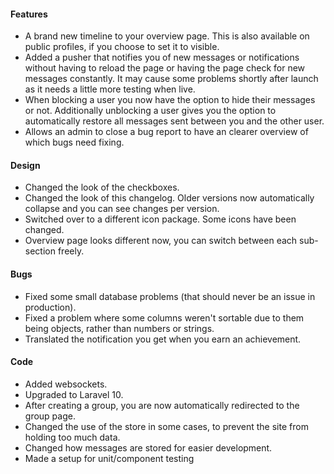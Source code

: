 #### Features
-  A brand new timeline to your overview page. This is also available on public profiles, if you choose to set it to visible.
-  Added a pusher that notifies you of new messages or notifications without having to reload the page or having the page check for new messages constantly. It may cause some problems shortly after launch as it needs a little more testing when live.
-  When blocking a user you now have the option to hide their messages or not. Additionally unblocking a user gives you the option to automatically restore all messages sent between you and the other user.
-  Allows an admin to close a bug report to have an clearer overview of which bugs need fixing.

#### Design
-  Changed the look of the checkboxes.
-  Changed the look of this changelog. Older versions now automatically collapse and you can see changes per version.
-  Switched over to a different icon package. Some icons have been changed.
-  Overview page looks different now, you can switch between each sub-section freely.


#### Bugs
-  Fixed some small database problems (that should never be an issue in production).
-  Fixed a problem where some columns weren't sortable due to them being objects, rather than numbers or strings.
-  Translated the notification you get when you earn an achievement.

#### Code
-  Added websockets.
-  Upgraded to Laravel 10.
-  After creating a group, you are now automatically redirected to the group page.
-  Changed the use of the store in some cases, to prevent the site from holding too much data.
-  Changed how messages are stored for easier development.
-  Made a setup for unit/component testing